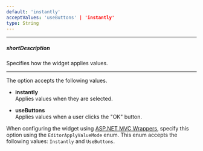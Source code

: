 ```yaml
---
default: 'instantly'
acceptValues: 'useButtons' | 'instantly'
type: String
---
```

---
##### shortDescription
Specifies how the widget applies values.

---
The option accepts the following values.

- **instantly**  
 Applies values when they are selected.

- **useButtons**  
 Applies values when a user clicks the "OK" button.

When configuring the widget using [ASP.NET MVC Wrappers](/concepts/35%20ASP.NET%20MVC%20Wrappers/20%20Fundamentals '/Documentation/Guide/ASP.NET_MVC_Wrappers/Fundamentals/'), specify this option using the `EditorApplyValueMode` enum. This enum accepts the following values: `Instantly` and `UseButtons`.